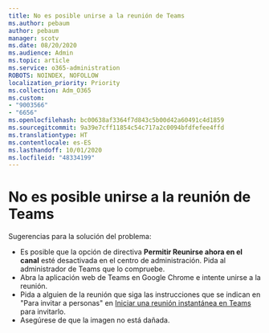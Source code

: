 ```yaml
---
title: No es posible unirse a la reunión de Teams
ms.author: pebaum
author: pebaum
manager: scotv
ms.date: 08/20/2020
ms.audience: Admin
ms.topic: article
ms.service: o365-administration
ROBOTS: NOINDEX, NOFOLLOW
localization_priority: Priority
ms.collection: Adm_O365
ms.custom:
- "9003566"
- "6656"
ms.openlocfilehash: bc00638af3364f7d843c5b00d42a60491c4d1859
ms.sourcegitcommit: 9a39e7cff11854c54c717a2c0094bfdfefee4ffd
ms.translationtype: HT
ms.contentlocale: es-ES
ms.lasthandoff: 10/01/2020
ms.locfileid: "48334199"
---
```

# <a name="cant-join-teams-meeting"></a>No es posible unirse a la reunión de Teams

Sugerencias para la solución del problema:  

- Es posible que la opción de directiva **Permitir Reunirse ahora en el canal** esté desactivada en el centro de administración. Pida al administrador de Teams que lo compruebe.
- Abra la aplicación web de Teams en Google Chrome e intente unirse a la reunión.
- Pida a alguien de la reunión que siga las instrucciones que se indican en "Para invitar a personas" en  [Iniciar una reunión instantánea en Teams](https://support.microsoft.com/office/start-an-instant-meeting-in-teams-ff95e53f-8231-4739-87fa-00b9723f4ef5) para invitarlo.
- Asegúrese de que la imagen no está dañada.
